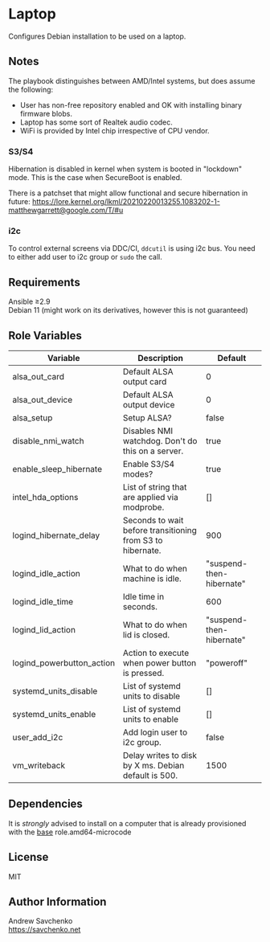 # Laptop

Configures Debian installation to be used on a laptop. 

## Notes

The playbook distinguishes between AMD/Intel systems, but does assume the following:
- User has non-free repository enabled and OK with installing binary firmware blobs.
- Laptop has some sort of Realtek audio codec.
- WiFi is provided by Intel chip irrespective of CPU vendor.

### S3/S4

Hibernation is disabled in kernel when system is booted in "lockdown" mode. This is the case when SecureBoot is enabled.

There is a patchset that might allow functional and secure hibernation in future: https://lore.kernel.org/lkml/20210220013255.1083202-1-matthewgarrett@google.com/T/#u

### i2c

To control external screens via DDC/CI, `ddcutil` is using i2c bus. You need to either add user to i2c group or `sudo` the call.

## Requirements

Ansible ≥2.9  
Debian 11 (might work on its derivatives, however this is not guaranteed)

## Role Variables

| Variable                  | Description                                                | Default                  |
|---------------------------|------------------------------------------------------------|--------------------------|
| alsa_out_card             | Default ALSA output card                                   | 0                        |
| alsa_out_device           | Default ALSA output device                                 | 0                        |
| alsa_setup                | Setup ALSA?                                                | false                    |
| disable_nmi_watch         | Disables NMI watchdog. Don't do this on a server.          | true                     |
| enable_sleep_hibernate    | Enable S3/S4 modes?                                        | true                     |
| intel_hda_options         | List of string that are applied via modprobe.              | []                       |
| logind_hibernate_delay    | Seconds to wait before transitioning from S3 to hibernate. | 900                      |
| logind_idle_action        | What to do when machine is idle.                           | "suspend-then-hibernate" |
| logind_idle_time          | Idle time in seconds.                                      | 600                      |
| logind_lid_action         | What to do when lid is closed.                             | "suspend-then-hibernate" |
| logind_powerbutton_action | Action to execute when power button is pressed.            | "poweroff"               |
| systemd_units_disable     | List of systemd units to disable                           | []                       |
| systemd_units_enable      | List of systemd units to enable                            | []                       |
| user_add_i2c              | Add login user to i2c group.                               | false                    |
| vm_writeback              | Delay writes to disk by X ms. Debian default is 500.       | 1500                     |

## Dependencies
It is *strongly* advised to install on a computer that is already provisioned with the [base](https://github.com/savchenko/debian/roles/base/README.md) role.amd64-microcode

## License
MIT

## Author Information
Andrew Savchenko  
https://savchenko.net
